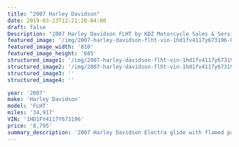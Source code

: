 ```yaml
---
title: "2007 Harley Davidson"
date: 2019-03-23T12:21:20-04:00
draft: false
Description: "2007 Harley Davidson FLHT by KDZ Motorcycle Sales & Services flamed paint, tinted windshield, 6spd, 10in bars for comfort, painted inner fairing, road ready."
featured_image: '/img/2007-harley-davidson-flht-vin-1hd1fv4117y673196-03.jpg'
featured_image_width: '810'
featured_image_height: '685'
structured_image1: '/img/2007-harley-davidson-flht-vin-1hd1fv4117y673196-02.jpg'
structured_image2: '/img/2007-harley-davidson-flht-vin-1hd1fv4117y673196-01.jpg'
structured_image3: ''
structured_image4: ''

year: '2007'
make: 'Harley Davidson'
model: 'FLHT'
miles: '34,917'
VIN: '1HD1FV4117Y673196'
price: '8,795'
summary_description: '2007 Harley Davidson Electra glide with flamed paint, tinted windshield, 6spd, 10in bars for comfort, painted inner fairing, road ready.'
---
```

